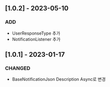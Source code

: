 ## [1.0.2] - 2023-05-10
### ADD
- UserResponseType 추가
- NotificationListener 추가

## [1.0.1] - 2023-01-17
### CHANGED
- BaseNotificationJson Description Async로 변경
